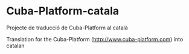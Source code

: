 # Cuba-Platform-catala
Projecte de traducció de Cuba-Platform al català

Translation for the Cuba-Platform (http://www.cuba-platform.com) into catalan
